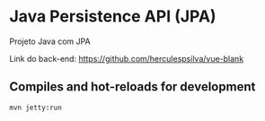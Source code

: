 # Java Persistence API (JPA)

Projeto Java com JPA

Link do back-end: https://github.com/herculespsilva/vue-blank

## Compiles and hot-reloads for development
```
mvn jetty:run
```
